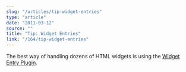 ```yaml
---
slug: "/articles/tip-widget-entries"
type: "article"
date: "2011-03-12"
source: ""
title: "Tip: Widget Entries"
link: "/164/tip-widget-entries"
---
```


The best way of handling dozens of HTML widgets is using the <a title="HTML Widget Entries" href="http://wordpress.org/extend/plugins/widget-entries/">Widget Entry Plugin</a>.